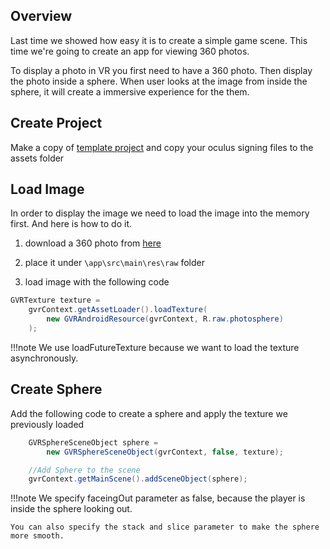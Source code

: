 
## Overview

Last time we showed how easy it is to create a simple game scene. This time we're going to create an app for viewing 360 photos.

To display a photo in VR you first need to have a 360 photo. Then display the photo inside a sphere. When user looks at the image from inside the sphere, it will create a immersive experience for the them. 


## Create Project
Make a copy of [template project](https://github.com/nitosan/GearVRf-template) and copy your oculus signing files to the assets folder


## Load Image

In order to display the image we need to load the image into the memory first. And here is how to do it.

1. download a 360 photo from [here](https://github.com/gearvrf/GearVRf-Demos/blob/master/gvr-360photo/app/src/main/res/raw/photosphere.jpg) 

1. place it under `\app\src\main\res\raw` folder

1. load image with the following code
```java
GVRTexture texture = 
	gvrContext.getAssetLoader().loadTexture(
		new GVRAndroidResource(gvrContext, R.raw.photosphere)
	);
```

!!!note
	We use loadFutureTexture because we want to load the texture asynchronously.

## Create Sphere

Add the following code to create a sphere and apply the texture we previously loaded
```java
	GVRSphereSceneObject sphere = 
		new GVRSphereSceneObject(gvrContext, false, texture);

	//Add Sphere to the scene
    gvrContext.getMainScene().addSceneObject(sphere);
```

!!!note
	We specify faceingOut parameter as false, because the player is inside the sphere looking out.

	You can also specify the stack and slice parameter to make the sphere more smooth.
